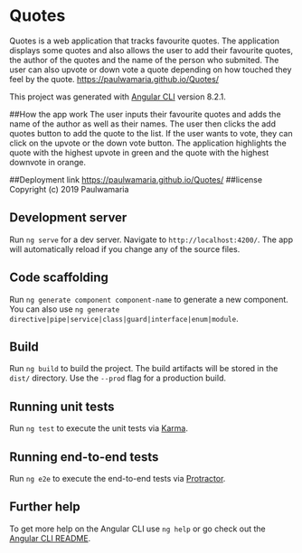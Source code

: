 # Quotes
Quotes is a web application that tracks favourite quotes. The application displays some quotes and also allows the user to add their favourite quotes, the author of the quotes and the name of the person who submited. The user can also upvote or down vote a quote depending on how touched they feel by the quote. https://paulwamaria.github.io/Quotes/

This project was generated with [Angular CLI](https://github.com/angular/angular-cli) version 8.2.1.

##How the app work
The user inputs their favourite quotes and adds the name of the author as well as their names. The user then clicks the add quotes button to add the quote to the list. If the user wants to vote, they can click on the upvote or the down vote button. The application highlights the quote with the highest upvote in green and the quote with the highest downvote in orange.

##Deployment link
https://paulwamaria.github.io/Quotes/
##license
Copyright (c) 2019 Paulwamaria
## Development server

Run `ng serve` for a dev server. Navigate to `http://localhost:4200/`. The app will automatically reload if you change any of the source files.

## Code scaffolding

Run `ng generate component component-name` to generate a new component. You can also use `ng generate directive|pipe|service|class|guard|interface|enum|module`.

## Build

Run `ng build` to build the project. The build artifacts will be stored in the `dist/` directory. Use the `--prod` flag for a production build.

## Running unit tests

Run `ng test` to execute the unit tests via [Karma](https://karma-runner.github.io).

## Running end-to-end tests

Run `ng e2e` to execute the end-to-end tests via [Protractor](http://www.protractortest.org/).

## Further help

To get more help on the Angular CLI use `ng help` or go check out the [Angular CLI README](https://github.com/angular/angular-cli/blob/master/README.md).
